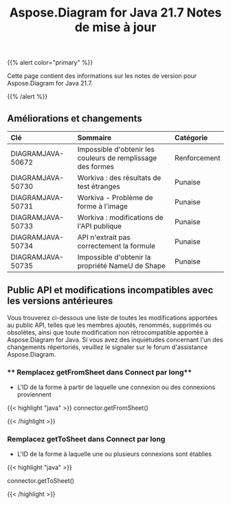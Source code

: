 ﻿---
title: Aspose.Diagram for Java 21.7 Notes de mise à jour
type: docs
weight: 6
url: /fr/java/aspose-diagram-for-java-21-7-release-notes/
---
{{% alert color="primary" %}}

Cette page contient des informations sur les notes de version pour Aspose.Diagram for Java 21.7.

{{% /alert %}}
## **Améliorations et changements**  ##

|**Clé**|**Sommaire**|**Catégorie**|
|:- |:- |:- |
|DIAGRAMJAVA-50672|Impossible d'obtenir les couleurs de remplissage des formes|Renforcement|
|DIAGRAMJAVA-50730|Workiva : des résultats de test étranges|Punaise|
|DIAGRAMJAVA-50731|Workiva - Problème de forme à l'image|Punaise|
|DIAGRAMJAVA-50733|Workiva : modifications de l'API publique|Punaise|
|DIAGRAMJAVA-50734|API n'extrait pas correctement la formule|Punaise|
|DIAGRAMJAVA-50735|Impossible d'obtenir la propriété NameU de Shape|Punaise|
## **Public API et modifications incompatibles avec les versions antérieures**
Vous trouverez ci-dessous une liste de toutes les modifications apportées au public API, telles que les membres ajoutés, renommés, supprimés ou obsolètes, ainsi que toute modification non rétrocompatible apportée à Aspose.Diagram for Java. Si vous avez des inquiétudes concernant l'un des changements répertoriés, veuillez le signaler sur le forum d'assistance Aspose.Diagram.
### ** Remplacez getFromSheet dans Connect par long**
- L'ID de la forme à partir de laquelle une connexion ou des connexions proviennent

{{< highlight "java" >}}
connector.getFromSheet()

{{< /highlight >}}
### **Remplacez getToSheet dans Connect par long**
- L'ID de la forme à laquelle une ou plusieurs connexions sont établies

{{< highlight "java" >}}

connector.getToSheet()

{{< /highlight >}}
